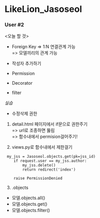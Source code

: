 # LikeLion_Jasoseol
### User #2

<오늘 할 것>
* Foreign Key
    => 1:N 연결관계 가능        
    => 모델끼리의 관계 가능

* 작성자 추가하기
* Permission
* Decorator
* filter

*실습*
* 수정삭제 권한
1. detail.html 페이지에서 if문으로 권한주기     
    => url로 조종하면 뚫림      
    => 함수내에서 permision걸어주기!


2. views.py로 함수내에서 제한걸기
```
 my_jss = Jasoseol.objects.get(pk=jss_id)
    if request.user == my_jss.author:
        my_jss.delete()
        return redirect('index')

    raise PermissionDenied
```

3. .objects
* 모델.objects.all()
* 모델.objects.get()
* 모델.objects.filter()